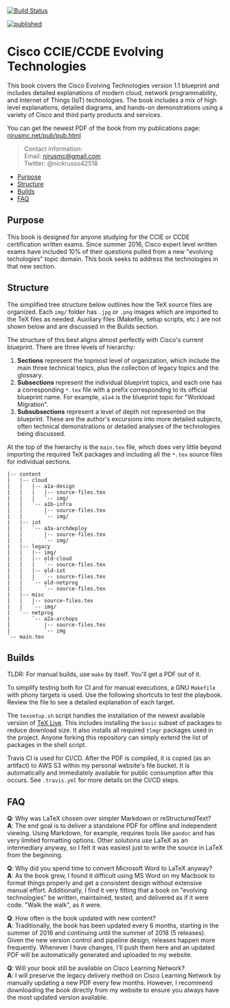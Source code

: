 [![Build Status](
https://travis-ci.org/nickrusso42518/cisco-etech.svg?branch=master)](
https://travis-ci.org/nickrusso42518/cisco-etech)

[![published](
http://cs.co/codeex-badge)](
https://developer.cisco.com/codeexchange/github/repo/nickrusso42518/cisco-etech)

# Cisco CCIE/CCDE Evolving Technologies
This book covers the Cisco Evolving Technologies version 1.1 blueprint
and includes detailed explanations of modern cloud, network programmability,
and Internet of Things (IoT) technologies. The book includes a mix of
high level explanations, detailed diagrams, and hands-on demonstrations
using a variety of Cisco and third party products and services.

You can get the newest PDF of the book from my publications page:
[njrusmc.net/pub/pub.html](http://njrusmc.net/pub/pub.html)

> Contact information:\
> Email:    njrusmc@gmail.com\
> Twitter:  @nickrusso42518

  * [Purpose](#purpose)
  * [Structure](#structure)
  * [Builds](#builds)
  * [FAQ](#faq)

## Purpose
This book is designed for anyone studying for the CCIE or CCDE certification
written exams. Since summer 2016, Cisco expert level written exams have
included 10% of their questions pulled from a new "evolving techologies"
topic domain. This book seeks to address the technologies in that new section.

## Structure
The simplified tree structure below outlines how the TeX source files are
organized. Each `img/` folder has `.jpg` or `.png` images which are
imported to the TeX files as needed. Auxiliary files (Makefile, setup
scripts, etc.) are not shown below and are discussed in the Builds section.

The structure of this best aligns almost perfectly with Cisco's current
blueprint. There are three levels of hierarchy:

1. __Sections__ represent the topmost level of organization, which include
   the main three technical topics, plus the collection of legacy topics
   and the glossary.
2. __Subsections__ represent the individual blueprint topics, and each one
   has a corresponding `*.tex` file with a prefix corresponding to its
   official blueprint name. For example, `a1a4` is the blueprint topic
   for "Workload Migration".
3. __Subsubsections__ represent a level of depth not represented on the
   blueprint. These are the author's excursions into more detailed subjects,
   often technical demonstrations or detailed analyses of the technologies
   being discussed.

At the top of the hierarchy is the `main.tex` file, which does very little
beyond importing the required TeX packages and including all the `*.tex`
source files for individual sections.

```
|-- content
|   |-- cloud
|   |   |-- a1a-design
|   |   |   |-- source-files.tex
|   |   |   `-- img/
|   |   `-- a1b-infra
|   |       |-- source-files.tex
|   |       `-- img/
|   |-- iot
|   |   `-- a3a-archdeploy
|   |       |-- source-files.tex
|   |       `-- img/
|   |-- legacy
|   |   |-- img/
|   |   |-- old-cloud
|   |   |   `-- source-files.tex
|   |   |-- old-iot
|   |   |   `-- source-files.tex
|   |   `-- old-netprog
|   |       `-- source-files.tex
|   |-- misc
|   |   |-- source-files.tex
|   |   `-- img/
|   `-- netprog
|       `-- a2a-archops
|           |-- source-files.tex
|           `-- img
`-- main.tex
```

## Builds
TLDR: For manual builds, use `make` by itself. You'll get a PDF out of it.

To simplify testing both for CI and for manual executions, a GNU `Makefile`
with phony targets is used. Use the following shortcuts to test the playbook.
Review the file to see a detailed explanation of each target.

The `texsetup.sh` script handles the installation of the newest available
version of [TeX Live](https://www.tug.org/texlive/acquire-netinstall.html).
This includes installing the `basic` subset of packages to reduce
download size. It also installs all required `tlmgr` packages used in the
project. Anyone forking this repository can simply extend the list of
packages in the shell script.

Travis CI is used for CI/CD. After the PDF is compiled, it is copied
(as an artifact) to AWS S3 within my personal website's file bucket. It
is automatically and immediately available for public consumption after
this occurs. See `.travis.yml` for more details on the CI/CD steps.

## FAQ
__Q__: Why was LaTeX chosen over simpler Markdown or reStructuredText?\
__A__: The end goal is to deliver a standalone PDF for offline and
independent viewing. Using Markdown, for example, requires tools like
`pandoc` and has very limited formatting options. Other solutions use
LaTeX as an intermediary anyway, so I felt it was easiest just to write
the source in LaTeX from the beginning.

__Q__: Why did you spend time to convert Microsoft Word to LaTeX anyway?\
__A__: As the book grew, I found it difficult using MS Word on my Macbook to
format things properly and get a consistent design without extensive
manual effort. Additionally, I find it very fitting that a book on "evolving
technologies" be written, maintained, tested, and delivered as if it were
code. "Walk the walk", as it were.

__Q__: How often is the book updated with new content?\
__A__: Traditionally, the book has been updated every 6 months, starting
in the summer of 2016 and continuing until the summer of 2018 (5 releases).
Given the new version control and pipeline design, releases happen
more frequently. Whenever I have changes, I'll push them here and an
updated PDF will be automatically generated and uploaded to my website.

__Q__: Will your book still be available on Cisco Learning Network?\
__A__: I will preserve the legacy delivery method on Cisco Learning Network
by manually updating a new PDF every few months. However, I recommend
downloading the book directly from my website to ensure you always have
the most updated version available.
